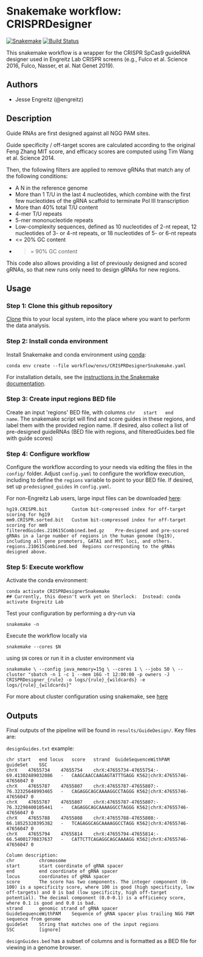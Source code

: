 # Snakemake workflow: CRISPRDesigner

[![Snakemake](https://img.shields.io/badge/snakemake-≥5.5.0-brightgreen.svg)](https://snakemake.bitbucket.io)
[![Build Status](https://travis-ci.org/snakemake-workflows/{{cookiecutter.repo_name}}.svg?branch=master)](https://travis-ci.org/snakemake-workflows/{{cookiecutter.repo_name}})

This snakemake workflow is a wrapper for the CRISPR SpCas9 guideRNA designer used in Engreitz Lab CRISPR screens (e.g., Fulco et al. Science 2016, Fulco, Nasser, et al. Nat Genet 2019).  


## Authors

* Jesse Engreitz (@engreitz)

## Description

Guide RNAs are first designed against all NGG PAM sites.  

Guide specificity / off-target scores are calculated according to the original Feng Zhang MIT score, and efficacy scores are computed using Tim Wang et al. Science 2014.  

Then, the following filters are applied to remove gRNAs that match any of the following conditions:
- A N in the reference genome
- More than 1 T/U in the last 4 nucleotides, which combine with the first few nucleotides of the gRNA scaffold to terminate Pol III transcription
- More than 40% total T/U content
- 4-mer T/U repeats
- 5-mer mononucleotide repeats 
- Low-complexity sequences, defined as 10 nucleotides of 2-nt repeat, 12 nucleotides of 3- or 4-nt repeats, or 18 nucleotides of 5- or 6-nt repeats
- <= 20% GC content
- >= 90% GC content  

This code also allows providing a list of previously designed and scored gRNAs, so that new runs only need to design gRNAs for new regions.

## Usage

### Step 1: Clone this github repository

[Clone](https://help.github.com/en/articles/cloning-a-repository) this to your local system, into the place where you want to perform the data analysis.

### Step 2: Install conda environment

Install Snakemake and conda environment using [conda](https://conda.io/projects/conda/en/latest/user-guide/install/index.html):

    conda env create --file workflow/envs/CRISPRDesignerSnakemake.yaml

For installation details, see the [instructions in the Snakemake documentation](https://snakemake.readthedocs.io/en/stable/getting_started/installation.html).

### Step 3: Create input regions BED file

Create an input 'regions' BED file, with columns `chr   start   end     name`. The snakemake script will find and score guides in these regions, and label them with the provided region name.  If desired, also collect a list of pre-designed guideRNAs (BED file with regions, and filteredGuides.bed file with guide scores)

### Step 4: Configure workflow

Configure the workflow according to your needs via editing the files in the `config/` folder. Adjust `config.yaml` to configure the workflow execution, including to define the `regions` variable to point to your BED file. If desired, set up `predesigned_guides` in `config.yaml`.  

For non-Engreitz Lab users, large input files can be downloaded [here](https://drive.google.com/drive/u/1/folders/1F5-v0KopsE7hshjwMbHEryXd2wkDdR2Q):
    
    hg19.CRISPR.bit         Custom bit-compressed index for off-target scoring for hg19
    mm9.CRISPR.sorted.bit   Custom bit-compressed index for off-target scoring for mm9
    filteredGuides.210615Combined.bed.gz    Pre-designed and pre-scored gRNAs in a large number of regions in the human genome (hg19), including all gene promoters, GATA1 and MYC loci, and others. 
    regions.210615Combined.bed  Regions corresponding to the gRNAs designed above.
    

### Step 5: Execute workflow

Activate the conda environment:

    conda activate CRISPRDesignerSnakemake 
    ## Currently, this doesn't work yet on Sherlock:  Instead: conda activate Engreitz Lab

Test your configuration by performing a dry-run via

    snakemake -n

Execute the workflow locally via

    snakemake --cores $N

using `$N` cores or run it in a cluster environment via

`
snakemake \
  --config java_memory=15g \
  --cores 1 \
  --jobs 50 \
  --cluster "sbatch -n 1 -c 1 --mem 16G -t 12:00:00 -p owners -J CRISPRDesigner_{rule} -o logs/{rule}_{wildcards} -e logs/{rule}_{wildcards}"
`

For more about cluster configuration using snakemake, see [here](https://www.sichong.site/2020/02/25/snakemake-and-slurm-how-to-manage-workflow-with-resource-constraint-on-hpc/)

## Outputs

Final outputs of the pipeline will be found in `results/GuideDesign/`. Key files are:

`designGuides.txt` example:

    chr	start	end	locus	score	strand	GuideSequenceWithPAM	guideSet	SSC
    chrX	47655734	47655754	chrX:47655734-47655754:-	69.41302489032086	-	CAAGCAACCAAGAGTATTTGAGG	K562|chrX:47655746-47656047	0
    chrX	47655787	47655807	chrX:47655787-47655807:-	76.32325648993465	-	CAGAGGCAGCAAAAGGCCTAGGG	K562|chrX:47655746-47656047	0
    chrX	47655787	47655807	chrX:47655787-47655807:-	76.32298400105441	-	CAGAGGCAGCAAAAGGCCTAGGG	K562|chrX:47655746-47656047	0
    chrX	47655788	47655808	chrX:47655788-47655808:-	66.18525320395382	-	TCAGAGGCAGCAAAAGGCCTAGG	K562|chrX:47655746-47656047	0
    chrX	47655794	47655814	chrX:47655794-47655814:-	66.54001770837637	-	CATTCTTCAGAGGCAGCAAAAGG	K562|chrX:47655746-47656047	0

    Column description:
    chr         chromosome
    start       start coordinate of gRNA spacer
    end         end coordinate of gRNA spacer
    locus       coordinates of gRNA spacer
    score       The score has two components. The integer component (0-100) is a specificity score, where 100 is good (high specificity, low off-targets) and 0 is bad (low specificity, high off-target potential). The decimal component (0.0-0.1) is a efficiency score, where 0.1 is good and 0.0 is bad.
    strand      genomic strand of gRNA spacer
    GuideSequenceWithPAM    Sequence of gRNA spacer plus trailing NGG PAM sequence from genome
    guideSet    String that matches one of the input regions
    SSC         [ignore]

`designGuides.bed` has a subset of columns and is formatted as a BED file for viewing in a genome browser.
